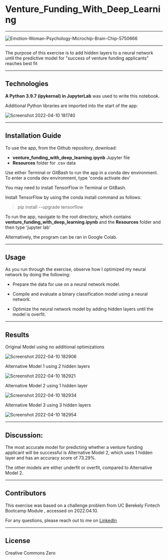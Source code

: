 # Venture_Funding_With_Deep_Learning

---

![Emotion-Woman-Psychology-Microchip-Brain-Chip-5750666](https://user-images.githubusercontent.com/95719899/162646215-81acfb26-deef-426e-b7ff-fbf797e8efad.jpg)


---

The purpose of this exercise is to add hidden layers to a neural network until the predictive model for "success of venture funding applicants" reaches best fit




---




## Technologies

**A Python 3.9.7 (ipykernal) in JupyterLab** was used to write this notebook.


Additional Python libraries are imported into the start of the app: 


![Screenshot 2022-04-10 181740](https://user-images.githubusercontent.com/95719899/162646265-0890547e-8699-4f32-a150-6d9647ab672b.jpg)



---

## Installation Guide

To use the app, from the Github repository, download:
- **venture_funding_with_deep_learning.ipynb** Jupyter file 
- **Resources** folder for .csv data

Use either Terminal or GitBash to run the app in a conda dev environment. 
To enter a conda dev environment, type
'conda activate dev'

You may need to install TensorFlow in Terminal or GitBash.

Install TensorFlow by using the conda install command as follows:
> pip install --upgrade tensorflow


To run the app, navigate to the root directory, which contains **venture_funding_with_deep_learning.ipynb** and the **Resources** folder and then type
'jupyter lab'

Alternatively, the program can be ran in Google Colab.



---

## Usage

As you run through the exercise, observe how I optimized my neural network by doing the following:


* Prepare the data for use on a neural network model.

* Compile and evaluate a binary classification model using a neural network.

* Optimize the neural network model by adding hidden layers until the model is overfit. 

---

## Results

Original Model using no additional optimizations

![Screenshot 2022-04-10 182906](https://user-images.githubusercontent.com/95719899/162646892-7d4e8486-88bf-4e99-99d0-f396320ff42e.jpg)



Alternative Model 1 using 2 hidden layers

![Screenshot 2022-04-10 182921](https://user-images.githubusercontent.com/95719899/162646897-818d0f0a-b9cc-494f-b20e-dfabcf982054.jpg)



Alternative Model 2 using 1 hidden layer

![Screenshot 2022-04-10 182934](https://user-images.githubusercontent.com/95719899/162646908-1ec19c57-2b49-4f0f-84a1-f7765dbbdcec.jpg)


Alternative Model 3 using 3 hidden layers

![Screenshot 2022-04-10 182954](https://user-images.githubusercontent.com/95719899/162646916-fe06fcf1-cdfa-48d7-a175-b954707ddd87.jpg)

---

## Discussion:

The most accurate model for predicting whether a venture funding applicant will be successful is Alternative Model 2, which uses 1 hidden layer and has an accuracy score of 73.29%.

The other models are either underfit or overfit, compared to Alternative Model 2.

---

## Contributors

This exercise was based on a challenge problem from UC Berekely Fintech Bootcamp Module , accessed on 2022.04.10. 

For any questions, please reach out to me on [LinkedIn](https://www.linkedin.com/in/lari-rupp-5baa49153/)

---

## License

Creative Commons Zero
